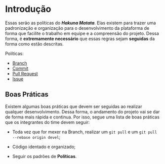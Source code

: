 # Introdução

Essas serão as políticas do ***Hakuna Matata***. Elas existem para trazer uma padronização e organização para o desenvolvimento da plataforma de forma que facilite o trabalho em equipe e a compreensão do projeto. Dessa forma, é **extremamente necessário** que essas regras sejam **seguidas** da forma como estão descritas.

Políticas: 

* [Branch](./branchPolitics.md)
* [Commit](./commitPolitics.md)
* [Pull Request](./prPolitics.md)
* [Issue](issuePolitics.mds)


## Boas Práticas

Existem algumas boas práticas que devem ser seguidas ao realizar qualquer desenvolvimento. Dessa forma, o andamento do projeto vai se dar de forma mais rápida e continua. Por isso, segue uma lista de boas práticas que os integrantes do time devem seguir:

* Toda vez que for mexer na Branch, realizar um ``git pull`` e um ``git pull --rebase origin devel``;

* Código identado e organizado;

* Seguir os padrões de **Políticas**.

